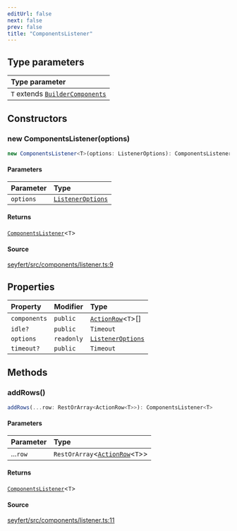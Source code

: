 ```yaml
---
editUrl: false
next: false
prev: false
title: "ComponentsListener"
---
```


## Type parameters

| Type parameter |
| :------ |
| `T` extends [`BuilderComponents`](/api/type-aliases/buildercomponents/) |

## Constructors

### new ComponentsListener(options)

```ts
new ComponentsListener<T>(options: ListenerOptions): ComponentsListener<T>
```

#### Parameters

| Parameter | Type |
| :------ | :------ |
| `options` | [`ListenerOptions`](/api/interfaces/listeneroptions/) |

#### Returns

[`ComponentsListener`](/api/classes/componentslistener/)\<`T`\>

#### Source

[seyfert/src/components/listener.ts:9](https://github.com/potoland/potocuit/blob/c4fb0c1/src/components/listener.ts#L9)

## Properties

| Property | Modifier | Type |
| :------ | :------ | :------ |
| `components` | `public` | [`ActionRow`](/api/classes/actionrow/)\<`T`\>[] |
| `idle?` | `public` | `Timeout` |
| `options` | `readonly` | [`ListenerOptions`](/api/interfaces/listeneroptions/) |
| `timeout?` | `public` | `Timeout` |

## Methods

### addRows()

```ts
addRows(...row: RestOrArray<ActionRow<T>>): ComponentsListener<T>
```

#### Parameters

| Parameter | Type |
| :------ | :------ |
| ...`row` | `RestOrArray`\<[`ActionRow`](/api/classes/actionrow/)\<`T`\>\> |

#### Returns

[`ComponentsListener`](/api/classes/componentslistener/)\<`T`\>

#### Source

[seyfert/src/components/listener.ts:11](https://github.com/potoland/potocuit/blob/c4fb0c1/src/components/listener.ts#L11)
